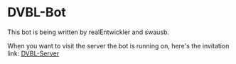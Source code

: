 # DVBL-Bot
This bot is being written by realEntwickler and swausb.

When you want to visit the server the bot is running on, here's the invitation link: [DVBL-Server](https://discord.gg/Dq2KHGeu3U "https://discord.gg/Dq2KHGeu3U")
